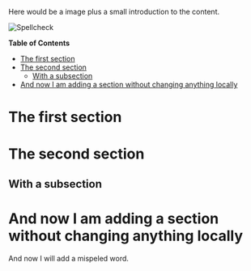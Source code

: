 Here would be a image plus a small introduction to the content.

![Spellcheck](https://github.com/sQu4rks/hands-on-test/workflows/Spellcheck%20Action/badge.svg) 
<!-- START doctoc generated TOC please keep comment here to allow auto update -->
<!-- DON'T EDIT THIS SECTION, INSTEAD RE-RUN doctoc TO UPDATE -->
**Table of Contents**

- [The first section](#the-first-section)
- [The second section](#the-second-section)
  - [With a subsection](#with-a-subsection)
- [And now I am adding a section without changing anything locally](#and-now-i-am-adding-a-section-without-changing-anything-locally)

<!-- END doctoc generated TOC please keep comment here to allow auto update -->

# The first section

# The second section
## With a subsection

# And now I am adding a section without changing anything locally

And now I will add a mispeled word.
